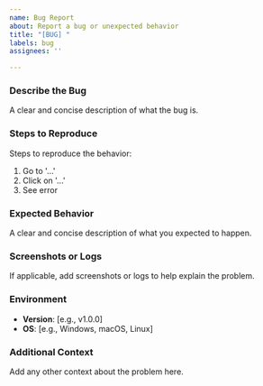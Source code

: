 ```yaml
---
name: Bug Report
about: Report a bug or unexpected behavior
title: "[BUG] "
labels: bug
assignees: ''

---
```


### Describe the Bug
A clear and concise description of what the bug is.

### Steps to Reproduce
Steps to reproduce the behavior:
1. Go to '...'
2. Click on '...'
3. See error

### Expected Behavior
A clear and concise description of what you expected to happen.

### Screenshots or Logs
If applicable, add screenshots or logs to help explain the problem.

### Environment
- **Version**: [e.g., v1.0.0]
- **OS**: [e.g., Windows, macOS, Linux]

### Additional Context
Add any other context about the problem here.
